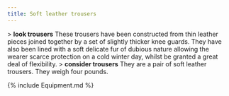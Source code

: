 ```yaml
---
title: Soft leather trousers
---
```


\> **look trousers**
These trousers have been constructed from thin leather pieces joined
together
by a set of slightly thicker knee guards. They have also been lined with
a soft
delicate fur of dubious nature allowing the wearer scarce protection on
a cold
winter day, whilst be granted a great deal of flexibility.
\> **consider trousers**
They are a pair of soft leather trousers.
They weigh four pounds.

{% include Equipment.md %}